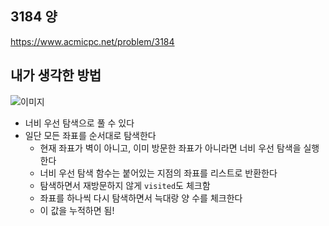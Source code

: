 ## 3184 양

<https://www.acmicpc.net/problem/3184>

## 내가 생각한 방법

![이미지](./img.png)

- 너비 우선 탐색으로 풀 수 있다
- 일단 모든 좌표를 순서대로 탐색한다
  - 현재 좌표가 벽이 아니고, 이미 방문한 좌표가 아니라면 너비 우선 탐색을 실행한다
  - 너비 우선 탐색 함수는 붙어있는 지점의 좌표를 리스트로 반환한다
  - 탐색하면서 재방문하지 않게 `visited`도 체크함
  - 좌표를 하나씩 다시 탐색하면서 늑대랑 양 수를 체크한다
  - 이 값을 누적하면 됨!

